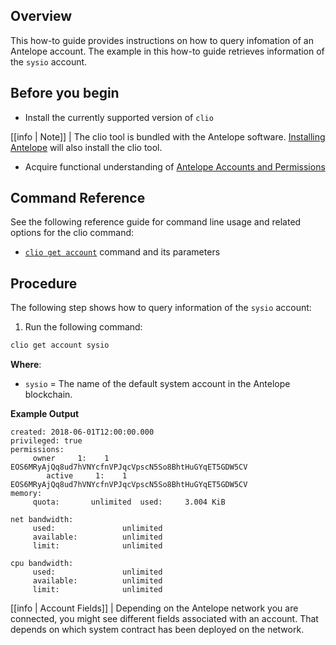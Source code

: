 ## Overview

This how-to guide provides instructions on how to query infomation of an Antelope account. The example in this how-to guide retrieves information of the `sysio` account.

## Before you begin

* Install the currently supported version of `clio`

[[info | Note]]
| The clio tool is bundled with the Antelope software. [Installing Antelope](../../00_install/index.md) will also install the clio tool.

* Acquire functional understanding of [Antelope Accounts and Permissions](/protocol-guides/04_accounts_and_permissions.md)

## Command Reference

See the following reference guide for command line usage and related options for the clio command:

* [`clio get account`](../03_command-reference/get/account.md) command and its parameters

## Procedure

The following step shows how to query information of the `sysio` account:

1. Run the following command:

```sh
clio get account sysio
```
**Where**:

* `sysio` = The name of the default system account in the Antelope blockchain.

**Example Output**

```console
created: 2018-06-01T12:00:00.000
privileged: true
permissions:
     owner     1:    1 EOS6MRyAjQq8ud7hVNYcfnVPJqcVpscN5So8BhtHuGYqET5GDW5CV
        active     1:    1 EOS6MRyAjQq8ud7hVNYcfnVPJqcVpscN5So8BhtHuGYqET5GDW5CV
memory:
     quota:       unlimited  used:     3.004 KiB

net bandwidth:
     used:               unlimited
     available:          unlimited
     limit:              unlimited

cpu bandwidth:
     used:               unlimited
     available:          unlimited
     limit:              unlimited
```

[[info | Account Fields]]
| Depending on the Antelope network you are connected, you might see different fields associated with an account. That depends on which system contract has been deployed on the network.
